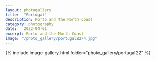 ```yaml
---
layout: photogallery
title:  "Portugal"
description: Porto and the North Coast
category: photography
date:   2022-04-01
excerpt: Porto and the North Coast
image: "/photo_gallery/portugal22/4.jpg"
---
```

<!-- ## Berlin Over The Years -->
{% include image-gallery.html folder="photo_gallery/portugal22" %}